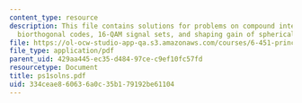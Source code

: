 ```yaml
---
content_type: resource
description: This file contains solutions for problems on compound interest and dB,
  biorthogonal codes, 16-QAM signal sets, and shaping gain of spherical signal sets.
file: https://ol-ocw-studio-app-qa.s3.amazonaws.com/courses/6-451-principles-of-digital-communication-ii-spring-2005/334ceae860636a0c35b179192be61104_ps1solns.pdf
file_type: application/pdf
parent_uid: 429aa445-ec35-d484-97ce-c9ef10fc57fd
resourcetype: Document
title: ps1solns.pdf
uid: 334ceae8-6063-6a0c-35b1-79192be61104
---
```

